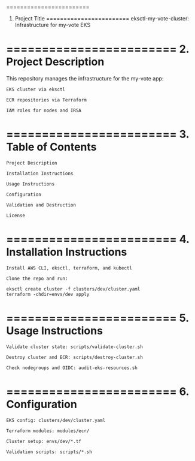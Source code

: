 ========================
1. Project Title
========================
    eksctl-my-vote-cluster: Infrastructure for my-vote EKS

========================
2. Project Description
========================
This repository manages the infrastructure for the my-vote app:

    EKS cluster via eksctl

    ECR repositories via Terraform

    IAM roles for nodes and IRSA

========================
3. Table of Contents
========================
    Project Description

    Installation Instructions

    Usage Instructions

    Configuration

    Validation and Destruction

    License

========================
4. Installation Instructions
========================
    Install AWS CLI, eksctl, terraform, and kubectl

    Clone the repo and run:

    eksctl create cluster -f clusters/dev/cluster.yaml
    terraform -chdir=envs/dev apply

========================
5. Usage Instructions
========================
    Validate cluster state: scripts/validate-cluster.sh

    Destroy cluster and ECR: scripts/destroy-cluster.sh

    Check nodegroups and OIDC: audit-eks-resources.sh

========================
6. Configuration
========================

    EKS config: clusters/dev/cluster.yaml

    Terraform modules: modules/ecr/

    Cluster setup: envs/dev/*.tf

    Validation scripts: scripts/*.sh
